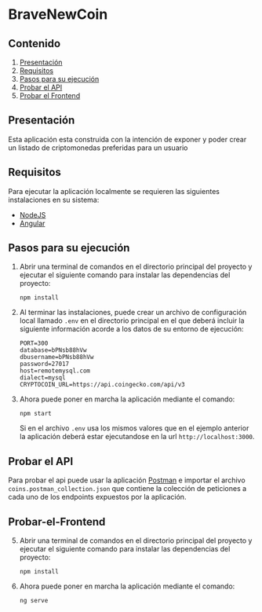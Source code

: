 # BraveNewCoin

## Contenido
1. [Presentación](#Presentación)
2. [Requisitos](#Requisitos)
3. [Pasos para su ejecución](#Pasos-para-su-ejecución)
4. [Probar el API](#Probar-el-API)
5. [Probar el Frontend](#Probar-el-Frontend)

## Presentación
Esta aplicación esta construida con la intención de exponer y poder crear un listado de criptomonedas preferidas
para un usuario
  
## Requisitos

Para ejecutar la aplicación localmente se requieren las siguientes instalaciones en su
sistema:

- [NodeJS](https://nodejs.org/es/)
- [Angular](https://angular.io/)

## Pasos para su ejecución

1. Abrir una terminal de 
   comandos en el directorio principal del proyecto y ejecutar el siguiente comando
   para instalar las dependencias del proyecto:
   ```
   npm install
   ```
   
3. Al terminar las instalaciones, puede crear un archivo de configuración local llamado
`.env` en el directorio principal en el que deberá incluir la siguiente información 
   acorde a los datos de su entorno de ejecución:
   ```
   PORT=300
   database=bPNsb88hVw
   dbusername=bPNsb88hVw
   password=27017
   host=remotemysql.com
   dialect=mysql
   CRYPTOCOIN_URL=https://api.coingecko.com/api/v3
   ```
   
4. Ahora puede poner en marcha la aplicación mediante el comando:
    ```
    npm start
    ```
   Si en el archivo `.env` usa los mismos valores que en el ejemplo anterior la 
aplicación deberá estar ejecutandose en la url `http://localhost:3000`.
   
## Probar el API

Para probar el api puede usar la aplicación [Postman](https://www.postman.com/) 
e importar el archivo `coins.postman_collection.json` que contiene la colección
de peticiones a cada uno de los endpoints expuestos por la aplicación.

## Probar-el-Frontend

5. Abrir una terminal de 
   comandos en el directorio principal del proyecto y ejecutar el siguiente comando
   para instalar las dependencias del proyecto:
   ```
   npm install
   ```
6. Ahora puede poner en marcha la aplicación mediante el comando:
    ```
    ng serve
    ```   
